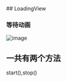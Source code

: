 ##   L o a d i n g V i e w  
### 等待动画
![image](https://github.com/LongMaoC/LoadingView/blob/master/gif/gif.gif)
## 一共有两个方法
  start(),stop()
